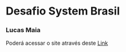 # Desafio System Brasil
### Lucas Maia

Poderá acessar o site através deste <a href="https://lucasmaia138.github.io/projetosystembrasil2/" target="_blank">Link<a/>
